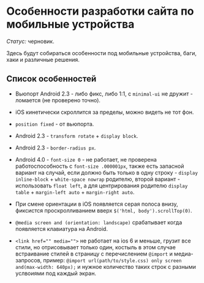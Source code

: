 # Особенности разработки сайта по мобильные устройства

*Статус:* черновик.

Здесь будут собираться особенности под мобильные устройства, баги, хаки и различные решения.

## Список особенностей

- Вьюпорт Android 2.3 - либо фикс, либо 1:1, с `minimal-ui` не дружит - ломается (не проверено точно).

- iOS кинетически скроллится за пределы, можно видеть не тот фон.

- `position fixed` - от вьюпорта.

- Android 2.3 - `transform rotate` + `display block`.

- Android 2.3 - `border-radius px`.

- Android 4.0 - `font-size 0` - не работает, не проверена работоспособность с `font-size .000001px`,
также есть запасной вариант на случай,
если должно быть только в одну строку - `display inline-block` + `white-space nowrap` родителю,
второй вариант - использовать `float left`,
а для центрирования родителю `display table` + `margin-left auto` + `margin-right auto`.

- При смене ориентации в iOS появляется серая полоса внизу,
фиксистся проскролливанием вверх `$('html, body').scrollTop(0)`.

- `@media screen and (orientation: landscape)` срабатывает когда появляется клавиатура на Android.

- `<link href="" media="">` не работает на ios 6 и меньше,
грузит все стили, но отрисовывает только один,
костыль в этом случае встраивание стилей в страницу с перечислением `@import` и медиа-запросов,
пример: `@import url(path/to/style.css) only screen and(max-width: 640px);`
и нужное количество таких строк с разными услвоиями под каждый экран.
